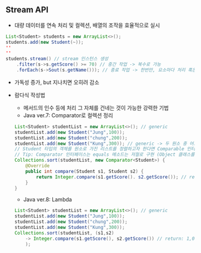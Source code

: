 ## Stream API
* 대량 데이터를 연속 처리 및 컬렉션, 배열의 조작을 효율적으로 실시

```java
List<Student> students = new ArrayList<>();
students.add(new Student(~));
''
''
students.stream() // stream 인스턴스 생성
    .filter(s->s.getScore() >= 70) // 중간 작업 -> 복수로 가능
    .forEach(s->Sout(s.getName())); // 종료 작업 -> 한번만, 요소마다 처리 혹은 요소를 집계
```
* 가독성 증가, but 지나치면 오히려 감소

* 람다식 작성법
    * 메서드의 인수 등에 처리 그 자체를 건네는 것이 가능한 강력한 기법
    * Java ver.7: Comparator로 컬렉션 정리
    ```java
    List<Student> studentList = new ArrayList<>(); // generic
    studentList.add(new Student("Jung",100));
    studentList.add(new Student("chung",200));
    studentList.add(new Student("Kung",300)); // generic -> 두 원소 중 어느것으로 정렬?
    // Student 타입의 객체를 원소로 가진 리스트를 정렬하고자 한다면 Comparable 인터페이스 구현! 혹은 아래와 같은 Comparator 인터페이스 사용
    // Tip: Comparator 인터페이스는 equals 메소드는 저절로 구현 (Object 클래스를 상속하므로)
    Collections.sort(studentList, new Comparator<Student>) {
        @Override
        public int compare(Student s1, Student s2) {
            return Integer.compare(s1.getScore(). s2.getScore()); // return: 1,0,-1
        }
    }
    ```
    * Java ver.8: Lambda
    ```java
    List<Student> studentList = new ArrayList<>(); // generic
    studentList.add(new Student("Jung",100));
    studentList.add(new Student("chung",200));
    studentList.add(new Student("Kung",300));
    Collections.sort(studentList, (s1,s2) 
        -> Integer.compare(s1.getScore(), s2.getScore()) // return: 1,0,-1
        );
    ```